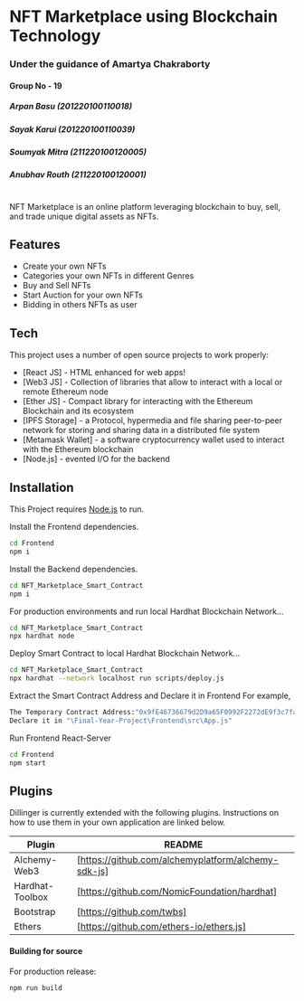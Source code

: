 # NFT Marketplace using Blockchain Technology
### Under the guidance of Amartya Chakraborty

#### Group No - 19
##### Arpan Basu (201220100110018)
##### Sayak Karui (201220100110039)
##### Soumyak Mitra (211220100120005)
##### Anubhav Routh (211220100120001)

#

NFT Marketplace is an online platform leveraging blockchain to buy, sell, and trade unique digital assets as NFTs.



## Features

- Create your own NFTs
- Categories your own NFTs in different Genres
- Buy and Sell NFTs
- Start Auction for your own NFTs
- Bidding in others NFTs as user




## Tech

This project uses a number of open source projects to work properly:

- [React JS] - HTML enhanced for web apps!
- [Web3 JS] - Collection of libraries that allow to interact with a local or remote Ethereum node
- [Ether JS] - Compact library for interacting with the Ethereum Blockchain and its ecosystem
- [IPFS Storage] - a Protocol, hypermedia and file sharing peer-to-peer network for storing and sharing data in a distributed file system
- [Metamask Wallet] - a software cryptocurrency wallet used to interact with the Ethereum blockchain
- [Node.js] - evented I/O for the backend


## Installation

This Project requires [Node.js](https://nodejs.org/) to run.

Install the Frontend dependencies.

```sh
cd Frontend
npm i
```

Install the Backend dependencies.

```sh
cd NFT_Marketplace_Smart_Contract
npm i
```

For production environments and run local Hardhat Blockchain Network...

```sh
cd NFT_Marketplace_Smart_Contract
npx hardhat node
```

Deploy Smart Contract to local Hardhat Blockchain Network...

```sh
cd NFT_Marketplace_Smart_Contract
npx hardhat --network localhost run scripts/deploy.js
```

Extract the Smart Contract Address and Declare it in Frontend
 For example, 
 ```sh
The Temporary Contract Address:"0x9fE46736679d2D9a65F0992F2272dE9f3c7fa6e0"
 Declare it in "\Final-Year-Project\Frontend\src\App.js"
 ```
 
 Run Frontend React-Server
 
 ```sh
 cd Frontend
npm start
 ```

## Plugins

Dillinger is currently extended with the following plugins.
Instructions on how to use them in your own application are linked below.

| Plugin | README |
| ------ | ------ |
| Alchemy-Web3 | [https://github.com/alchemyplatform/alchemy-sdk-js]|
| Hardhat-Toolbox | [https://github.com/NomicFoundation/hardhat] |
| Bootstrap | [https://github.com/twbs] |
| Ethers | [https://github.com/ethers-io/ethers.js] |




#### Building for source

For production release:

```sh
npm run build
```
